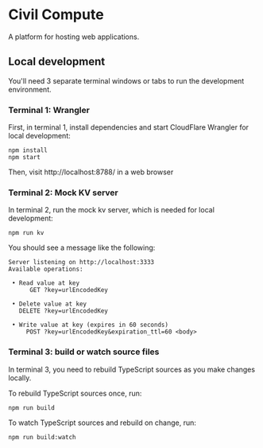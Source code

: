 # Civil Compute

A platform for hosting web applications.

## Local development

You'll need 3 separate terminal windows or tabs to run the development environment.

### Terminal 1: Wrangler

First, in terminal 1, install dependencies and start CloudFlare Wrangler for local development:

```
npm install
npm start
```

Then, visit http://localhost:8788/ in a web browser

### Terminal 2: Mock KV server

In terminal 2, run the mock kv server, which is needed for local development:

```
npm run kv
```

You should see a message like the following:

```
Server listening on http://localhost:3333
Available operations:

 • Read value at key
      GET ?key=urlEncodedKey

 • Delete value at key
   DELETE ?key=urlEncodedKey

 • Write value at key (expires in 60 seconds)
     POST ?key=urlEncodedKey&expiration_ttl=60 <body>

```

### Terminal 3: build or watch source files

In terminal 3, you need to rebuild TypeScript sources as you make changes locally.

To rebuild TypeScript sources once, run:

```
npm run build
```

To watch TypeScript sources and rebuild on change, run:

```
npm run build:watch
```
